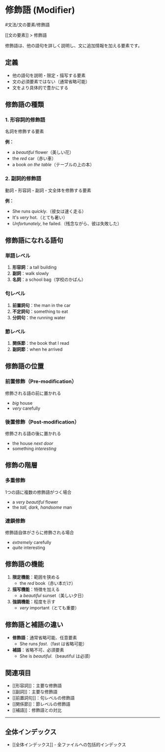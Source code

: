 ﻿# 修飾語 (Modifier)

#文法/文の要素/修飾語

[[文の要素]] > 修飾語

修飾語は、他の語句を詳しく説明し、文に追加情報を加える要素です。

## 定義
- 他の語句を説明・限定・描写する要素
- 文の必須要素ではない（通常省略可能）
- 文をより具体的で豊かにする

## 修飾語の種類

### 1. 形容詞的修飾語
名詞を修飾する要素

**例：**
- a *beautiful* flower（美しい花）
- the *red* car（赤い車）
- a book *on the table*（テーブルの上の本）

### 2. 副詞的修飾語
動詞・形容詞・副詞・文全体を修飾する要素

**例：**
- She runs *quickly*.（彼女は速く走る）
- It's *very* hot.（とても暑い）
- *Unfortunately*, he failed.（残念ながら、彼は失敗した）

## 修飾語になれる語句

### 単語レベル
1. **形容詞**：a tall building
2. **副詞**：walk slowly
3. **名詞**：a school bag（学校のかばん）

### 句レベル
1. **前置詞句**：the man in the car
2. **不定詞句**：something to eat
3. **分詞句**：the running water

### 節レベル
1. **関係節**：the book that I read
2. **副詞節**：when he arrived

## 修飾語の位置

### 前置修飾（Pre-modification）
修飾される語の前に置かれる
- *big* house
- *very* carefully

### 後置修飾（Post-modification）
修飾される語の後に置かれる
- the house *next door*
- something *interesting*

## 修飾の階層

### 多重修飾
1つの語に複数の修飾語がつく場合
- a *very beautiful* flower
- the *tall, dark, handsome* man

### 連鎖修飾
修飾語自体がさらに修飾される場合
- *extremely* carefully
- *quite* interesting

## 修飾語の機能
1. **限定機能**：範囲を狭める
   - the *red* book（赤い本だけ）
2. **描写機能**：特徴を加える
   - a *beautiful* sunset（美しい夕日）
3. **強調機能**：程度を示す
   - *very* important（とても重要）

## 修飾語と補語の違い
- **修飾語**：通常省略可能、任意要素
  - She runs *fast*.（fast は省略可能）
- **補語**：省略不可、必須要素
  - She is *beautiful*.（beautiful は必須）

## 関連項目
- [[形容詞]]：主要な修飾語
- [[副詞]]：主要な修飾語
- [[前置詞句]]：句レベルの修飾語
- [[関係節]]：節レベルの修飾語
- [[補語]]：修飾語との対比

---

## 全体インデックス
- [[全体インデックス]] - 全ファイルへの包括的インデックス 